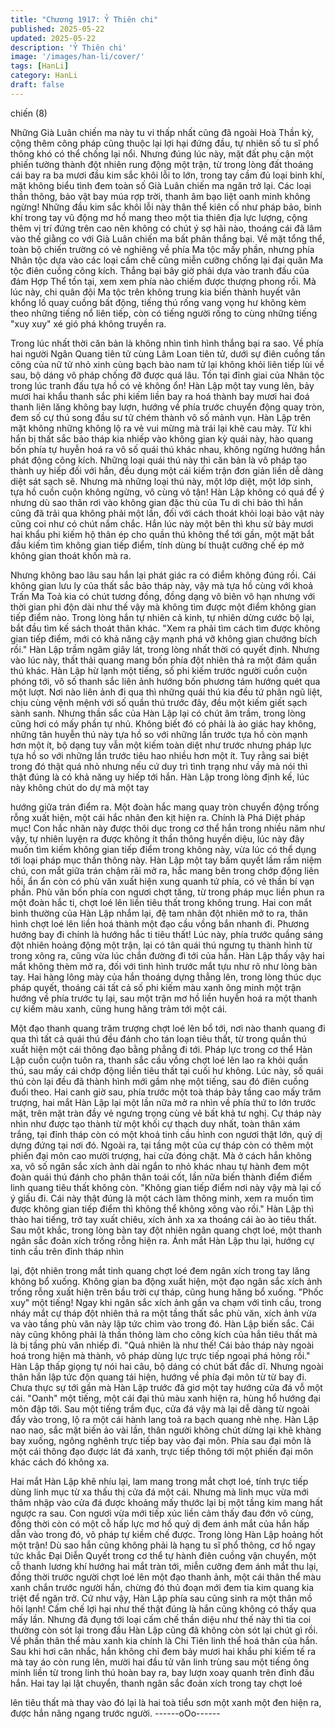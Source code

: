 ```yaml
---
title: "Chương 1917: Ỷ Thiên chi"
published: 2025-05-22
updated: 2025-05-22
description: 'Ỷ Thiên chi'
image: '/images/han-li/cover/'
tags: [HanLi]
category: HanLi
draft: false
---
```


chiến (8)

Những Già Luân chiến ma này tu vi thấp nhất cũng đã ngoài Hoà
Thần kỳ, cộng thêm công pháp cũng thuộc lại lợi hại đứng đầu, tự
nhiên số tu sĩ phổ thông khó có thể chống lại nổi.
Nhưng đúng lúc này, mặt đất phụ cận một phiến tường thành đột
nhiên rung động một trận, từ trong lòng đất thoáng cái bay ra ba
mươi đầu kim sắc khôi lỗi to lớn, trong tay cầm đủ loại binh khí,
mặt không biểu tình đem toàn số Già Luân chiến ma ngăn trở lại.
Các loại thần thông, bảo vật bay múa rợp trời, thanh âm bạo liệt
oanh minh không ngừng!
Những đầu kim sắc khôi lỗi này thân thể kiên cố như pháp bảo,
binh khí trong tay vũ động mơ hồ mang theo một tia thiên địa lực
lượng, cộng thêm vị trí đứng trên cao nên không có chút ý sợ hãi
nào, thoáng cái đã lâm vào thế giằng co với Già Luân chiến ma
bất phân thắng bại.
Về mặt tổng thể, toàn bộ chiến trường có vẻ nghiêng về phía Ma
tộc mấy phần, nhưng phía Nhân tộc dựa vào các loại cấm chế
cũng miễn cưỡng chống lại đại quân Ma tộc điên cuồng công
kích.
Thắng bại bây giờ phải dựa vào tranh đấu của đám Hợp Thể tồn
tại, xem xem phía nào chiếm được thượng phong rồi.
Mà lúc này, chi quân đội Ma tộc trên không trung kia biến thành
huyết vân khổng lồ quay cuồng bất động, tiếng thú rống vang
vọng hư không kèm theo những tiếng nổ liên tiếp, còn có tiếng
người rống to cùng những tiếng "xuy xuy" xé gió phá không
truyền ra.

Trong lúc nhất thời căn bản là không nhìn tình hình thắng bại ra
sao.
Về phía hai người Ngân Quang tiên tử cùng Lâm Loan tiên tử,
dưới sự điên cuồng tấn công của nữ tử nhỏ xinh cùng bạch bào
nam tử lại không khỏi liên tiếp lùi về sau, bộ dáng vô pháp chống
đỡ được quá lâu.
Tồn tại đỉnh giai của Nhân tộc trong lúc tranh đấu tựa hồ có vẻ
không ổn!
Hàn Lập một tay vung lên, bảy mươi hai khẩu thanh sắc phi kiếm
liền bay ra hoá thành bay mươi hai đoá thanh liên lăng không bay
lượn, hướng về phía trước chuyển động quay tròn, đem số cự thú
song đầu sư tử chém thành vô số mảnh vụn.
Hàn Lập trên mặt không những không lộ ra vẻ vui mừng mà trái
lại khẽ cau mày.
Từ khi hắn bị thất sắc bảo tháp kia nhiếp vào không gian kỳ quái
này, hào quang bốn phía tự huyễn hoá ra vô số quái thú khác
nhau, không ngừng hướng hắn phát động công kích.
Những loại quái thú này thì căn bản là vô pháp tạo thành uy hiếp
đối với hắn, đều dụng một cái kiếm trận đơn giản liền dễ dàng diệt
sát sạch sẽ.
Nhưng mà những loại thú này, một lớp diệt, một lớp sinh, tựa hồ
cuồn cuộn không ngừng, vô cùng vô tận!
Hàn Lập không có quá để ý nhưng dù sao thân rơi vào không
gian đặc thù của Tu di chi bảo thì hắn cũng đã trải qua không phải
một lần, đối với cách thoát khỏi loại bảo vật này cũng coi như có
chút nắm chắc.
Hắn lúc này một bên thì khu sử bảy mươi hai khẩu phi kiếm hộ
thân ép cho quần thú không thể tới gần, một mặt bắt đầu kiếm tìm
không gian tiếp điểm, tính dùng bí thuật cưỡng chế ép mở không
gian thoát khốn mà ra.

Nhưng không bao lâu sau hắn lại phát giác ra có điểm không
đúng rồi.
Cái không gian lưu ly của thất sắc bảo tháp này, vậy mà tựa hồ
cùng với khoả Trấn Ma Toả kia có chút tương đồng, đồng dạng vô
biên vô hạn nhưng với thời gian phi độn dài như thế vậy mà
không tìm được một điểm không gian tiếp điểm nào.
Trong lòng hắn tự nhiên cả kinh, tự nhiên dừng cước bộ lại, bắt
đầu tìm kế sách thoát thân khác.
"Xem ra phải tìm cách tìm được không gian tiếp điểm, mới có khả
năng cậy mạnh phá vỡ không gian chướng bích rồi."
Hàn Lập trầm ngâm giây lát, trong lòng nhất thời có quyết định.
Nhưng vào lúc này, thất thải quang mang bốn phía đột nhiên thả
ra một đám quần thú khác.
Hàn Lập hừ lạnh một tiếng, số phi kiếm trước người cuồn cuộn
phóng tới, vô số thanh sắc liên ảnh hướng bốn phương tám
hướng quét qua một lượt.
Nơi nào liên ảnh đi qua thì những quái thú kia đều tứ phân ngũ
liệt, chịu cùng vệnh mệnh với số quần thú trước đây, đều một
kiếm giết sạch sành sanh.
Nhưng thần sắc của Hàn Lập lại có chút âm trầm, trong lòng cũng
hơi có mấy phần tự nhủ.
Không biết đó có phải là ảo giác hay không, những tân huyễn thú
này tựa hồ so với những lần trước tựa hồ còn mạnh hơn một ít,
bộ dạng tuy vẫn một kiếm toàn diệt như trước nhưng pháp lực
tựa hồ so với những lần trước tiêu hao nhiều hơn một ít.
Tuy rằng sai biệt trong đó thật quá nhỏ nhưng nếu cứ duy trì tình
trạng như vầy mà nói thì thật đúng là có khả năng uy hiếp tới hắn.
Hàn Lập trong lòng định kế, lúc này không chút do dự mà một tay

hướng giữa trán điểm ra.
Một đoàn hắc mang quay tròn chuyển động trống rỗng xuất hiện,
một cái hắc nhãn đen kịt hiện ra.
Chính là Phá Diệt pháp mục!
Con hắc nhãn này được thôi dục trong cơ thể hắn trong nhiều
năm như vậy, tự nhiên luyện ra được không ít thần thông huyền
diệu, lúc này đây muốn tìm kiếm không gian tiếp điểm trong
không này, vừa lúc có thể dụng tới loại pháp mục thần thông này.
Hàn Lập một tay bấm quyết lầm rầm niệm chú, con mắt giữa trán
chậm rãi mở ra, hắc mang bên trong chớp động liên hồi, ẩn ẩn
còn có phù văn xuất hiện xung quanh tứ phía, có vẻ thần bí vạn
phần.
Phù văn bốn phía con ngươi chợt tăng, từ trong pháp mục liền
phun ra một đoàn hắc ti, chợt loé lên liền tiêu thất trong không
trung.
Hai con mắt bình thường của Hàn Lập nhắm lại, đệ tam nhãn đột
nhiên mở to ra, thân hình chợt loé lên liền hoá thành một đạo cầu
vồng bắn nhanh đi.
Phương hướng bay đi chính là hướng hắc ti tiêu thất!
Lúc này, phía trước quầng sáng đột nhiên hoảng động một trận,
lại có tân quái thú ngưng tụ thành hình từ trong xông ra, cũng vừa
lúc chắn đường đi tới của hắn.
Hàn Lập thấy vậy hai mắt không thèm mở ra, đối với tình hình
trước mắt tựu như rõ như lòng bàn tay.
Hai hàng lông mày của hắn thoáng dựng thẳng lên, trong lòng
thúc dục pháp quyết, thoáng cái tất cả số phi kiếm màu xanh ông
minh một trận hướng về phía trước tụ lại, sau một trận mơ hồ liền
huyễn hoá ra một thanh cự kiếm màu xanh, cũng hung hăng trảm
tới một cái.

Một đạo thanh quang trăm trượng chợt loé lên bổ tới, nơi nào
thanh quang đi qua thì tất cả quái thú đều đánh cho tán loạn tiêu
thất, từ trong quần thú xuất hiện một cái thông đạo bằng phẳng đi
tới.
Pháp lực trong cơ thể Hàn Lập cuồn cuộn tuôn ra, thanh sắc cầu
vồng chợt loé lên lao ra khỏi quần thú, sau mấy cái chớp động
liền tiêu thất tại cuối hư không.
Lúc này, số quái thú còn lại đều đã thành hình mới gầm nhẹ một
tiếng, sau đó điên cuồng đuổi theo.
Hai canh giờ sau, phía trước một toà tháp bảy tầng cao mấy trăm
trượng, hai mắt Hàn Lập lại một lần nữa mở ra nhìn về phía thứ
to lớn trước mặt, trên mặt tràn đầy vẻ ngưng trọng cùng vẻ bất
khả tư nghị.
Cự tháp này nhìn như được tạo thành từ một khối cự thạch duy
nhất, toàn thân xám trắng, tại đỉnh tháp còn có một khoả tinh cầu
hình con ngươi thật lớn, quỷ dị dựng đứng tại nơi đó.
Ngoài ra, tại tầng một của cự tháp còn có thêm một phiến đại môn
cao mười trượng, hai cửa đóng chặt.
Mà ở cách hắn không xa, vô số ngân sắc xích ảnh dài ngắn to
nhỏ khác nhau tự hành đem một đoàn quái thú đánh cho phân
thân toái cốt, lần nữa biến thành điểm điểm linh quang tiêu thất
không còn.
"Không gian tiếp điểm nơi này vậy mà lại cố ý giấu đi. Cái này thật
đúng là một cách làm thông minh, xem ra muốn tìm được không
gian tiếp điểm thì không thể không xông vào rồi."
Hàn Lập thì thào hai tiếng, trở tay xuất chiêu, xích ảnh xa xa
thoáng cái ào ào tiêu thất.
Sau một khắc, trong lòng bàn tay đột nhiên ngân quang chợt loé,
một thanh ngân sắc đoản xích trống rỗng hiện ra.
Ánh mắt Hàn Lập thu lại, hướng cự tinh cầu trên đỉnh tháp nhìn

lại, đột nhiên trong mắt tinh quang chợt loé đem ngân xích trong
tay lăng không bổ xuống.
Không gian ba động xuất hiện, một đạo ngân sắc xích ảnh trống
rỗng xuất hiện trên bầu trời cự tháp, cũng hung hăng bổ xuống.
"Phốc xuy" một tiếng!
Ngay khi ngân sắc xích ảnh gần va chạm với tinh cầu, trong nháy
mắt cự tháp đột nhiên thả ra một tầng thất sắc phù văn, xích ảnh
vừa va vào tầng phù văn này lập tức chìm vào trong đó.
Hàn Lập biến sắc.
Cái này cũng không phải là thần thông làm cho công kích của hắn
tiêu thất mà là bị tầng phù văn nhiếp đi.
"Quả nhiên là như thế! Cái bảo tháp này ngoài hoá trong hiện mà
thành, vô pháp dùng lực trực tiếp ngoại phá hỏng rồi."
Hàn Lập thấp giọng tự nói hai câu, bộ dáng có chút bất đắc dĩ.
Nhưng ngoài thân hắn lập tức độn quang tái hiện, hướng về phía
đại môn từ từ bay đi.
Chưa thực sự tới gần mà Hàn Lập trước đã giơ một tay hướng
cửa đá vỗ một cái.
"Oanh" một tiếng, một cái đại thủ màu xanh hiện ra, hùng hổ
hướng đại môn đập tới.
Sau một tiếng trầm đục, cửa đá vậy mà lại dễ dàng từ ngoài đẩy
vào trong, lộ ra một cái hành lang toả ra bạch quang nhè nhẹ.
Hàn Lập nao nao, sắc mặt biến ảo vài lần, thân người không chút
dừng lại khẽ khàng bay xuống, ngông nghênh trực tiếp bay vào
đại môn.
Phía sau đại môn là một cái thông đạo được lát đá xanh, trực tiếp
thông tới một phiến đại môn khác cách đó không xa.

Hai mắt Hàn Lập khẽ nhíu lại, lam mang trong mắt chợt loé, tính
trực tiếp dùng linh mục từ xa thấu thị cửa đá một cái.
Nhưng mà linh mục vừa mới thâm nhập vào cửa đá được khoảng
mấy thước lại bị một tầng kim mang hất ngược ra sau.
Con ngươi vừa mới tiếp xúc liền cảm thấy đau đớn vô cùng, đồng
thời còn có một cỗ hấp lực mơ hồ quỷ dị đem ánh mắt của hắn
hấp dẫn vào trong đó, vô pháp tự kiềm chế được.
Trong lòng Hàn Lập hoảng hốt một trận!
Dù sao hắn cũng không phải là hạng tu sĩ phổ thông, cơ hồ ngay
tức khắc Đại Diễn Quyết trong cơ thể tự hành điên cuồng vận
chuyển, một cỗ thanh lương khí hướng hai mắt tràn tới, miễn
cưỡng đem ánh mắt thu lại, đồng thời trước người chợt loé lên
một đạo thanh ảnh, một cái thân thể màu xanh chắn trước người
hắn, chừng đó thủ đoạn mới đem tia kim quang kia triệt để ngăn
trở.
Cứ như vậy, Hàn Lập phía sau cũng sinh ra một thân mồ hôi lạnh!
Cấm chế lợi hại như thế thật đúng là hắn cũng không có thấy qua
mấy lần.
Nhưng đã đụng tới loại cấm chế thần diệu như thế này thì tia coi
thường còn sót lại trong đầu Hàn Lập cũng đã không còn sót lại
chút gì rồi.
Về phần thân thể màu xanh kia chính là Chi Tiên linh thể hoá thân
của hắn.
Sau khi hơi cân nhắc, hắn không chỉ đem bảy mươi hai khẩu phi
kiếm tế ra mà tay áo còn rung lên, mười hai đầu tử văn linh trùng
sau một tiếng ông minh liền từ trong linh thú hoàn bay ra, bay
lượn xoay quanh trên đỉnh đầu hắn.
Hai tay lại lật chuyển, thanh ngân sắc đoản xích trong tay chợt loé

lên tiêu thất mà thay vào đó lại là hai toà tiểu sơn một xanh một
đen hiện ra, được hắn nâng ngang trước người.
------oOo------
